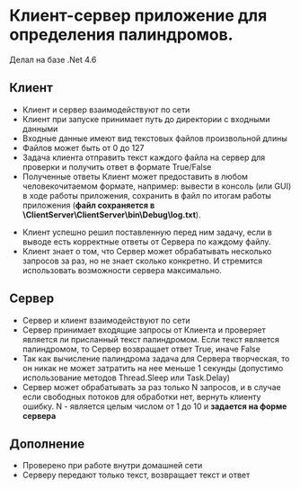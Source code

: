 # Клиент-сервер приложение для определения палиндромов. 

Делал на базе .Net 4.6

## Клиент
* Клиент и сервер взаимодействуют по сети
* Клиент при запуске принимает путь до директории с входными данными
* Входные данные имеют вид текстовых файлов произвольной длины
* Файлов может быть от 0 до 127
* Задача клиента отправить текст каждого файла на сервер для проверки и получить ответ в формате True/False
* Полученные ответы Клиент может предоставить в любом человекочитаемом  формате, например: вывести в консоль (или GUI) в ходе работы приложения, сохранить в файл по итогам работы приложения (**файл сохраняется в \ClientServer\ClientServer\bin\Debug\log.txt**).
- Клиент успешно решил поставленную перед ним задачу, если в выводе есть корректные ответы от Сервера по каждому файлу.
- Клиент знает о том, что Сервер может обрабатывать несколько запросов за раз, но не знает сколько конкретно. И стремится использовать возможности сервера максимально.

## Сервер
* Сервер и клиент взаимодействуют по сети
* Сервер принимает входящие запросы от Клиента и проверяет является ли присланный текст палиндромом. Если текст является палиндромом, то Сервер возвращает ответ True, иначе False
* Так как вычисление палиндрома задача для Сервера творческая, то он никак не может затратить на нее меньше 1 секунды (допустимо использование методов Thread.Sleep или Task.Delay)
* Сервер может обрабатывать за раз только N запросов, и в случае если свободных потоков для обработки нет, вернуть клиенту ошибку. N - является целым числом от 1 до 10 и **задается на форме сервера**

## Дополнение
* Проверено при работе внутри домашней сети
* Серверу передают только текст, возвращает текст и ответ
